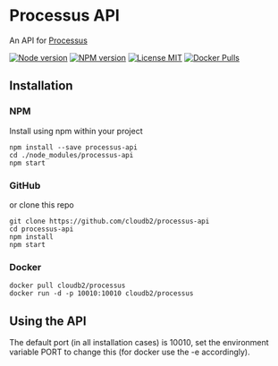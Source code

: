 # Processus API

An API for [Processus](https://github.com/cloudb2/processus)

[![Node version](https://img.shields.io/badge/node-v5.0.0-green.svg)](https://nodejs.org/en/)
[![NPM version](https://img.shields.io/npm/v/processus-api.svg?style=flat-square)](https://www.npmjs.com/package/processus-api)
[![License MIT](https://img.shields.io/badge/license-MIT-blue.svg)](https://github.com/cloudb2/processus/blob/master/LICENSE)
[![Docker Pulls](https://img.shields.io/docker/pulls/cloudb2/processus.svg)](https://hub.docker.com/r/cloudb2/processus)

## Installation

### NPM

Install using npm within your project
```
npm install --save processus-api
cd ./node_modules/processus-api
npm start
```

### GitHub

or clone this repo
```
git clone https://github.com/cloudb2/processus-api
cd processus-api
npm install
npm start
```

### Docker
```
docker pull cloudb2/processus
docker run -d -p 10010:10010 cloudb2/processus
```

## Using the API

The default port (in all installation cases) is 10010, set the environment variable PORT to change this (for docker use the -e accordingly).

